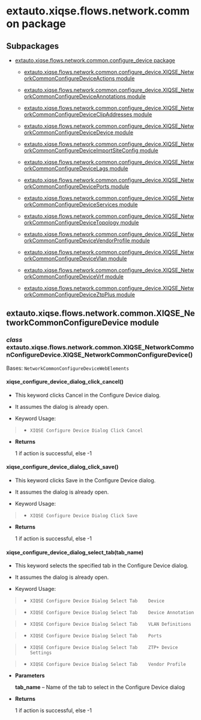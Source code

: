 # extauto.xiqse.flows.network.common package

## Subpackages


* [extauto.xiqse.flows.network.common.configure_device package](flows.network.common.configure_device.md)


    * [extauto.xiqse.flows.network.common.configure_device.XIQSE_NetworkCommonConfigureDeviceActions module](flows.network.common.configure_device.md#extauto-xiqse-flows-network-common-configure-device-xiqse-networkcommonconfiguredeviceactions-module)


    * [extauto.xiqse.flows.network.common.configure_device.XIQSE_NetworkCommonConfigureDeviceAnnotations module](flows.network.common.configure_device.md#extauto-xiqse-flows-network-common-configure-device-xiqse-networkcommonconfiguredeviceannotations-module)


    * [extauto.xiqse.flows.network.common.configure_device.XIQSE_NetworkCommonConfigureDeviceClipAddresses module](flows.network.common.configure_device.md#extauto-xiqse-flows-network-common-configure-device-xiqse-networkcommonconfiguredeviceclipaddresses-module)


    * [extauto.xiqse.flows.network.common.configure_device.XIQSE_NetworkCommonConfigureDeviceDevice module](flows.network.common.configure_device.md#extauto-xiqse-flows-network-common-configure-device-xiqse-networkcommonconfiguredevicedevice-module)


    * [extauto.xiqse.flows.network.common.configure_device.XIQSE_NetworkCommonConfigureDeviceImportSiteConfig module](flows.network.common.configure_device.md#extauto-xiqse-flows-network-common-configure-device-xiqse-networkcommonconfiguredeviceimportsiteconfig-module)


    * [extauto.xiqse.flows.network.common.configure_device.XIQSE_NetworkCommonConfigureDeviceLags module](flows.network.common.configure_device.md#extauto-xiqse-flows-network-common-configure-device-xiqse-networkcommonconfiguredevicelags-module)


    * [extauto.xiqse.flows.network.common.configure_device.XIQSE_NetworkCommonConfigureDevicePorts module](flows.network.common.configure_device.md#extauto-xiqse-flows-network-common-configure-device-xiqse-networkcommonconfiguredeviceports-module)


    * [extauto.xiqse.flows.network.common.configure_device.XIQSE_NetworkCommonConfigureDeviceServices module](flows.network.common.configure_device.md#extauto-xiqse-flows-network-common-configure-device-xiqse-networkcommonconfiguredeviceservices-module)


    * [extauto.xiqse.flows.network.common.configure_device.XIQSE_NetworkCommonConfigureDeviceTopology module](flows.network.common.configure_device.md#extauto-xiqse-flows-network-common-configure-device-xiqse-networkcommonconfiguredevicetopology-module)


    * [extauto.xiqse.flows.network.common.configure_device.XIQSE_NetworkCommonConfigureDeviceVendorProfile module](flows.network.common.configure_device.md#extauto-xiqse-flows-network-common-configure-device-xiqse-networkcommonconfiguredevicevendorprofile-module)


    * [extauto.xiqse.flows.network.common.configure_device.XIQSE_NetworkCommonConfigureDeviceVlan module](flows.network.common.configure_device.md#extauto-xiqse-flows-network-common-configure-device-xiqse-networkcommonconfiguredevicevlan-module)


    * [extauto.xiqse.flows.network.common.configure_device.XIQSE_NetworkCommonConfigureDeviceVrf module](flows.network.common.configure_device.md#extauto-xiqse-flows-network-common-configure-device-xiqse-networkcommonconfiguredevicevrf-module)


    * [extauto.xiqse.flows.network.common.configure_device.XIQSE_NetworkCommonConfigureDeviceZtpPlus module](flows.network.common.configure_device.md#extauto-xiqse-flows-network-common-configure-device-xiqse-networkcommonconfiguredeviceztpplus-module)


## extauto.xiqse.flows.network.common.XIQSE_NetworkCommonConfigureDevice module


### _class_ extauto.xiqse.flows.network.common.XIQSE_NetworkCommonConfigureDevice.XIQSE_NetworkCommonConfigureDevice()
Bases: `NetworkCommonConfigureDeviceWebElements`


#### xiqse_configure_device_dialog_click_cancel()

* This keyword clicks Cancel in the Configure Device dialog.


* It assumes the dialog is already open.


* Keyword Usage:

> 
> * `XIQSE Configure Device Dialog Click Cancel`


* **Returns**

    1 if action is successful, else -1



#### xiqse_configure_device_dialog_click_save()

* This keyword clicks Save in the Configure Device dialog.


* It assumes the dialog is already open.


* Keyword Usage:

> 
> * `XIQSE Configure Device Dialog Click Save`


* **Returns**

    1 if action is successful, else -1



#### xiqse_configure_device_dialog_select_tab(tab_name)

* This keyword selects the specified tab in the Configure Device dialog.


* It assumes the dialog is already open.


* Keyword Usage:

> 
> * `XIQSE Configure Device Dialog Select Tab    Device`


> * `XIQSE Configure Device Dialog Select Tab    Device Annotation`


> * `XIQSE Configure Device Dialog Select Tab    VLAN Definitions`


> * `XIQSE Configure Device Dialog Select Tab    Ports`


> * `XIQSE Configure Device Dialog Select Tab    ZTP+ Device Settings`


> * `XIQSE Configure Device Dialog Select Tab    Vendor Profile`


* **Parameters**

    **tab_name** – Name of the tab to select in the Configure Device dialog



* **Returns**

    1 if action is successful, else -1
